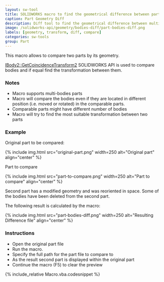```yaml
---
layout: sw-tool
title: SOLIDWORKS macro to find the geometrical difference between parts
caption: Part Geometry Diff
description: Diff tool to find the geometrical difference between multi-bodies parts using SOLIDWORKS API
image: /solidworks-api/geometry/bodies-diff/part-bodies-diff.png
labels: [geometry, transform, diff, compare]
categories: sw-tools
group: Part
---
```

This macro allows to compare two parts by its geometry.

[IBody2::GetCoincidenceTransform2](http://help.solidworks.com/2018/english/api/sldworksapi/solidworks.interop.sldworks~solidworks.interop.sldworks.ibody2~getcoincidencetransform2.html) SOLIDWORKS API is used to compare bodies and if equal find the transformation between them.

### Notes

* Macro supports multi-bodies parts
* Macro will compare the bodies even if they are located in different position (i.e. moved or rotated) in the comparable parts.
* Comparable parts might have different number of bodies
* Macro will try to find the most suitable transformation between two parts

### Example

Original part to be compared:

{% include img.html src="original-part.png" width=250 alt="Original part" align="center" %}

Part to compare

{% include img.html src="part-to-compare.png" width=250 alt="Part to compare" align="center" %}

Second part has a modified geometry and was reoriented in space. Some of the bodies have been deleted from the second part.

The following result is calculated by the macro:

{% include img.html src="part-bodies-diff.png" width=250 alt="Resulting Difference file" align="center" %}

### Instructions

* Open the original part file
* Run the macro.
* Specify the full path for the part file to compare to
* As the result second part is displayed within the original part
* Continue the macro (F5) to clear the preview

{% include_relative Macro.vba.codesnippet %}